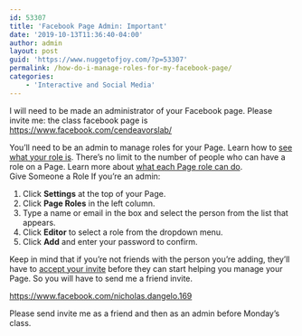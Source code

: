 ```yaml
---
id: 53307
title: 'Facebook Page Admin: Important'
date: '2019-10-13T11:36:40-04:00'
author: admin
layout: post
guid: 'https://www.nuggetofjoy.com/?p=53307'
permalink: /how-do-i-manage-roles-for-my-facebook-page/
categories:
    - 'Interactive and Social Media'
---
```


I will need to be made an administrator of your Facebook page. Please invite me: the class facebook page is <https://www.facebook.com/cendeavorslab/>

You’ll need to be an admin to manage roles for your Page. Learn how to [see what your role is](https://www.facebook.com/help/510247025775149). There’s no limit to the number of people who can have a role on a Page. Learn more about [what each Page role can do](https://www.facebook.com/help/289207354498410).  
Give Someone a Role If you’re an admin:

1. Click **Settings** at the top of your Page.
2. Click **Page Roles** in the left column.
3. Type a name or email in the box and select the person from the list that appears.
4. Click **Editor** to select a role from the dropdown menu.
5. Click **Add** and enter your password to confirm.

Keep in mind that if you’re not friends with the person you’re adding, they’ll have to [accept your invite](https://www.facebook.com/help/1021117938014211) before they can start helping you manage your Page. So you will have to send me a friend invite.

<https://www.facebook.com/nicholas.dangelo.169>

Please send invite me as a friend and then as an admin before Monday’s class.
